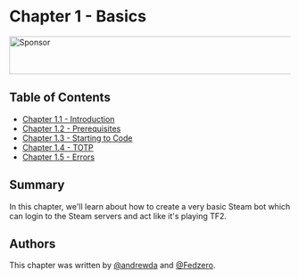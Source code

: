 # Chapter 1 - Basics

<a target='_blank' rel='nofollow' href='https://app.codesponsor.io/link/WWKSZ8BufMHxCu7dPGG4np4x/andrewda/node-steam-guide'>
  <img alt='Sponsor' width='888' height='68' src='https://app.codesponsor.io/embed/WWKSZ8BufMHxCu7dPGG4np4x/andrewda/node-steam-guide.svg' />
</a>

## Table of Contents

- [Chapter 1.1 - Introduction](./Chapter%201.1%20-%20Introduction)
- [Chapter 1.2 - Prerequisites](./Chapter%201.2%20-%20Prerequisites)
- [Chapter 1.3 - Starting to Code](./Chapter%201.3%20-%20Starting%20to%20Code)
- [Chapter 1.4 - TOTP](./Chapter%201.4%20-%20TOTP)
- [Chapter 1.5 - Errors](./Chapter%201.5%20-%20Errors)

## Summary

In this chapter, we'll learn about how to create a very basic Steam bot which
can login to the Steam servers and act like it's playing TF2.

## Authors

This chapter was written by [@andrewda](https://github.com/andrewda) and
[@Fedzero](https://github.com/Fedzero).
